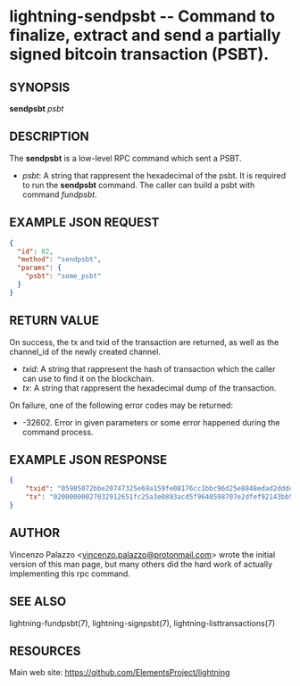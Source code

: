 lightning-sendpsbt -- Command to finalize, extract and send a partially signed bitcoin transaction (PSBT).
==========================================================================================================

SYNOPSIS
--------

**sendpsbt** *psbt*

DESCRIPTION
-----------

The **sendpsbt** is a low-level RPC command which sent a PSBT.

- *psbt*: A string that rappresent the hexadecimal of the psbt. It is required to run the **sendpsbt** command. The caller can build a psbt with command *fundpsbt*.

EXAMPLE JSON REQUEST
--------------------

```json
{
  "id": 82,
  "method": "sendpsbt",
  "params": {
    "psbt": "some_psbt"
  }
}
```

RETURN VALUE
------------

On success, the tx and txid of the transaction are returned, as well as the channel_id of the newly created channel.

- *txid*: A string that rappresent the hash of transaction which the caller can use to find it on the blockchain.
- *tx*: A string that rappresent the hexadecimal dump of the transaction.

On failure, one of the following error codes may be returned:

- -32602. Error in given parameters or some error happened during the command process.

EXAMPLE JSON RESPONSE
---------------------

```json
{
    "txid": "05985072bbe20747325e69a159fe08176cc1bbc96d25e8848edad2dddc1165d0",
    "tx": "02000000027032912651fc25a3e0893acd5f9640598707e2dfef92143bb5a4020e335442800100000017160014a5f48b9aa3cb8ca6cc1040c11e386745bb4dc932ffffffffd229a4b4f78638ebcac10a68b0561585a5d6e4d3b769ad0a909e9b9afaeae24e00000000171600145c83da9b685f9142016c6f5eb5f98a45cfa6f686ffffffff01915a01000000000017a9143a4dfd59e781f9c3018e7d0a9b7a26d58f8d22bf8700000000",
}
```

AUTHOR
------

Vincenzo Palazzo <<vincenzo.palazzo@protonmail.com>> wrote the initial version of this man page, but many others did the hard work of actually implementing this rpc command.

SEE ALSO
--------

lightning-fundpsbt(7), lightning-signpsbt(7), lightning-listtransactions(7)

RESOURCES
---------

Main web site: <https://github.com/ElementsProject/lightning>
